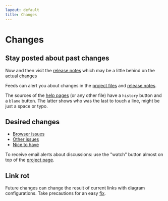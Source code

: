 ```yaml
---
layout: default
title: Changes
---
```


Changes
=======

Stay posted about past changes
------------------------------

Now and then visit the [release notes] which may be a little behind on the actual [changes]

[release notes]: https://github.com/d-bl/GroundForge/releases
[changes]: https://github.com/d-bl/GroundForge/commits/gh-pages
[project page]: https://github.com/d-bl/GroundForge

Feeds can alert you about changes in the [project files] and [release notes].

The sources of the [help pages] (or any other file) have a `history` button and a `blame` button.
The latter shows who was the last to touch a line, might be just a space or typo.

[project files]: https://github.com/d-bl/GroundForge/commits/gh-pages.atom
[release notes]: https://github.com/d-bl/GroundForge/releases.atom
[help pages]: https://github.com/d-bl/GroundForge/tree/master/docs/help

Desired changes
---------------

* [Browser issues](https://github.com/d-bl/GroundForge/issues?q=is%3Aissue+is%3Aopen+label%3A%22Browser+support%22)
* [Other issues](https://github.com/d-bl/GroundForge/issues?utf8=%E2%9C%93&q=is%3Aissue+is%3Aopen+-label%3A%22Browser+support%22+-label%3A%22nice+to+have%22+)
* [Nice to have](https://github.com/d-bl/GroundForge/issues?utf8=%E2%9C%93&q=is%3Aissue%20is%3Aopen%20label%3A%22nice%20to%20have%22%20)

To receive email alerts about discussions: use the "watch" button almost on top of the [project page].

Link rot
--------

Future changes can change the result of current links with diagram configurations.
Take precautions for an easy [fix].

[fix]: Fix-Old-Links
